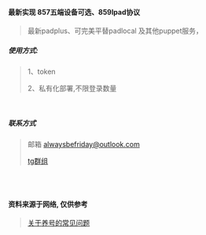 #### 最新实现 857五端设备可选、859Ipad协议
> 最新padplus、可完美平替padlocal 及其他puppet服务，
##### 使用方式:
> 1、token <div/>
> 2、私有化部署,不限登录数量
<br/>

##### 联系方式
> 邮箱 alwaysbefriday@outlook.com <div/>
> [tg群组](https://t.me/+94YmUGmiYlZjZDRh)


<br/>



  


<br/>


#### 资料来源于网络, 仅供参考
> [关于养号的常见问题](
https://h9yd9y21il.feishu.cn/docx/EIAydzvlMoJdQCxN6dbcI3fDnff)

